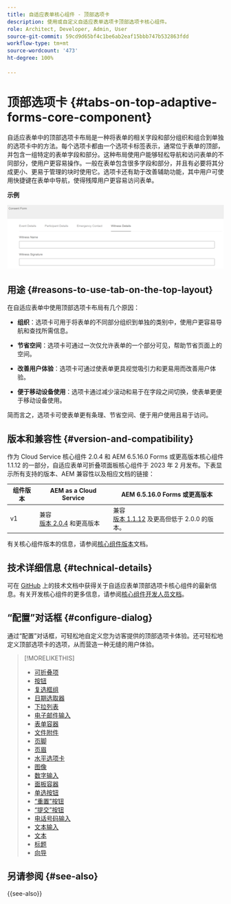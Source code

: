 ```yaml
---
title: 自适应表单核心组件 - 顶部选项卡
description: 使用或自定义自适应表单选项卡顶部选项卡核心组件。
role: Architect, Developer, Admin, User
source-git-commit: 59cd9d65bf4c1be6ab2eaf15bbb747b532863fdd
workflow-type: tm+mt
source-wordcount: '473'
ht-degree: 100%

---
```



# 顶部选项卡 {#tabs-on-top-adaptive-forms-core-component}

自适应表单中的顶部选项卡布局是一种将表单的相关字段和部分组织和组合到单独的选项卡中的方法。每个选项卡都由一个选项卡标签表示，通常位于表单的顶部，并包含一组特定的表单字段和部分。这种布局使用户能够轻松导航和访问表单的不同部分，使用户更容易操作。一般在表单包含很多字段和部分，并且有必要将其分成更小、更易于管理的块时使用它。选项卡还有助于改善辅助功能，其中用户可使用快捷键在表单中导航，使得残障用户更容易访问表单。

**示例**

![](/help/adaptive-forms/assets/tabs.png)

## 用途 {#reasons-to-use-tab-on-the-top-layout}

在自适应表单中使用顶部选项卡布局有几个原因：

* **组织**：选项卡可用于将表单的不同部分组织到单独的类别中，使用户更容易导航和查找所需信息。

* **节省空间**：选项卡可通过一次仅允许表单的一个部分可见，帮助节省页面上的空间。

* **改善用户体验**：选项卡可通过使表单更具视觉吸引力和更易用而改善用户体验。

* **便于移动设备使用**：选项卡通过减少滚动和易于在字段之间切换，使表单更便于移动设备使用。

简而言之，选项卡可使表单更有条理、节省空间、便于用户使用且易于访问。

## 版本和兼容性 {#version-and-compatibility}

作为 Cloud Service 核心组件 2.0.4 和 AEM 6.5.16.0 Forms 或更高版本核心组件 1.1.12 的一部分，自适应表单可折叠项面板核心组件于 2023 年 2 月发布。下表显示所有支持的版本、AEM 兼容性以及相应文档的链接：

| 组件版本 | AEM as a Cloud Service | AEM 6.5.16.0 Forms 或更高版本 |
|---|---|---|
| v1 | 兼容<br>[版本 2.0.4](/help/adaptive-forms/version.md) 和更高版本 | 兼容<br>[版本 1.1.12](/help/adaptive-forms/version.md) 及更高但低于 2.0.0 的版本。 |

有关核心组件版本的信息，请参阅[核心组件版本](/help/adaptive-forms/version.md)文档。

<!-- ## Sample Component Output {#sample-component-output}

To experience the Accordion Component as well as see examples of its configuration options as well as HTML and JSON output, visit the [Component Library](https://adobe.com/go/aem_cmp_library_accordion). -->

## 技术详细信息 {#technical-details}

可在 [GitHub](https://github.com/adobe/aem-core-forms-components/tree/master/ui.af.apps/src/main/content/jcr_root/apps/core/fd/components/form/tabsontop/v1/tabsontop) 上的技术文档中获得关于自适应表单顶部选项卡核心组件的最新信息。有关开发核心组件的更多信息，请参阅[核心组件开发人员文档](/help/developing/overview.md)。

## “配置”对话框 {#configure-dialog}

通过“配置”对话框，可轻松地自定义您为访客提供的顶部选项卡体验。还可轻松地定义顶部选项卡的选项，从而营造一种无缝的用户体验。

<!--

## Related article {#related-article}

* [Create a standalone Adaptive Form](https://experienceleague.adobe.com/docs/experience-manager-cloud-service/content/forms/adaptive-forms-authoring/authoring-adaptive-forms-core-components/create-an-adaptive-form-on-forms-cs/creating-adaptive-form-core-components.html)

-->


>[!MORELIKETHIS]
>
>* [可折叠项](/help/adaptive-forms/components/accordion.md)
>* [按钮](/help/adaptive-forms/components/button.md)
>* [复选框组](/help/adaptive-forms/components/checkbox-group.md)
>* [日期选取器](/help/adaptive-forms/components/date-picker.md)
>* [下拉列表](/help/adaptive-forms/components/drop-down.md)
>* [电子邮件输入](/help/adaptive-forms/components/email-input.md)
>* [表单容器](/help/adaptive-forms/components/form-container.md)
>* [文件附件](/help/adaptive-forms/components/file-attachment.md)
>* [页脚](/help/adaptive-forms/components/footer.md)
>* [页眉](/help/adaptive-forms/components/header.md)
>* [水平选项卡](/help/adaptive-forms/components/horizontal-tabs.md)
>* [图像](/help/adaptive-forms/components/image.md)
>* [数字输入](/help/adaptive-forms/components/number-input.md)
>* [面板容器](/help/adaptive-forms/components/panel-container.md)
>* [单选按钮](/help/adaptive-forms/components/radio-button.md)
>* [“重置”按钮](/help/adaptive-forms/components/reset-button.md)
>* [“提交”按钮](/help/adaptive-forms/components/submit-button.md)
>* [电话号码输入](/help/adaptive-forms/components/telephone-input.md)
>* [文本输入](/help/adaptive-forms/components/text-input.md)
>* [文本](/help/adaptive-forms/components/text.md)
>* [标题](/help/adaptive-forms/components/title.md)
>* [向导](/help/adaptive-forms/components/wizard.md)

## 另请参阅 {#see-also}

{{see-also}}